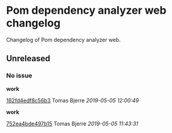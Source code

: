 
 # Pom dependency analyzer web changelog

Changelog of Pom dependency analyzer web.

## Unreleased
### No issue

**work**


[182fd4edf8c56b3](https://github.com/tomasbjerre/pom-dependency-web/commit/182fd4edf8c56b3) Tomas Bjerre *2019-05-05 12:00:49*

**work**


[752ea4bde497b15](https://github.com/tomasbjerre/pom-dependency-web/commit/752ea4bde497b15) Tomas Bjerre *2019-05-05 11:43:31*


 